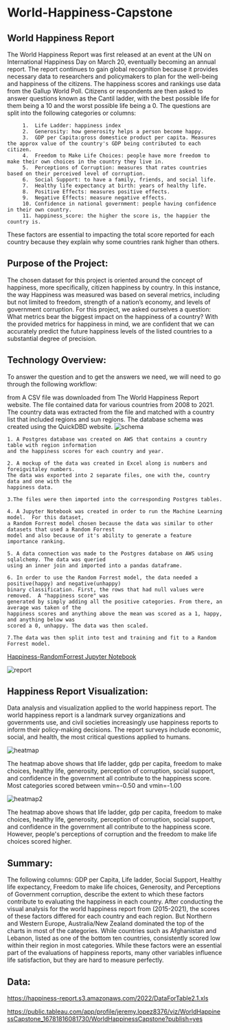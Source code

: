 # World-Happiness-Capstone

## World Happiness Report

The World Happiness Report was first released at an event at the UN on International Happiness Day on March 20, eventually becoming an annual report.  The report continues to gain global recognition because it provides necessary data to researchers and policymakers to plan for the well-being and happiness of the citizens.
The happiness scores and rankings use data from the Gallup World Poll.  Citizens or respondents are then asked to answer questions known as the Cantil ladder, with the best possible life for them being a 10 and the worst possible life being a 0.  The questions are split into the following categories or columns:

         1.  Life Ladder: happiness index
         2.  Generosity: how generosity helps a person become happy.   
         3.  GDP per Capita:gross domestice product per capita. Measures the approx value of the country's GDP being contributed to each citizen.  
         4.  Freedom to Make Life Choices: people have more freedom to make their own choices in the country they live in.
         5.  Perceptions of Corruption: measures that rates countries based on their perceived level of corruption.
         6.  Social Support: to have a family, friends, and social life.
         7.  Healthy life expectancy at birth: years of healthy life.
         8.  Positive Effects: measures positive effects.
         9.  Negative Effects: measure negative effects.
         10. Confidence in national government: people having confidence in their own country.
         11. happiness_score: the higher the score is, the happier the country is.

These factors are essential to impacting the total score reported for each country because they explain why some countries rank higher than others.

## Purpose of the Project:

The chosen dataset for this project is oriented around the concept of happiness, more specifically, citizen happiness by country. In this instance, the way Happiness was measured was based on several metrics, including but not limited to freedom, strength of a nation’s economy, and levels of government corruption. For this project, we asked ourselves a question: What metrics bear the biggest impact on the happiness of a country?  With the provided metrics for happiness in mind, we are confident that we can accurately predict the future happiness levels of the listed countries to a substantial degree of precision.


## Technology Overview:

To answer the question and to get the answers we need, we will need to go through the following workflow:

   from A CSV file was downloaded from The World Happiness Report website.  The file contained data for various countries 
    from 2008 to 2021. The country data was extracted from the file and matched with a country list that included regions
    and sun regions. The database schema was created using the QuickDBD website.
![schema](https://user-images.githubusercontent.com/110853496/224196018-3475a502-c982-4cc5-9f9e-bd1d3109e05b.png)

    1. A Postgres database was created on AWS that contains a country table with region information 
    and the happiness scores for each country and year.
    
    2. A mockup of the data was created in Excel along is numbers and foreigvitaley numbers.  
    The data was exported into 2 separate files, one with the, country data and one with the 
    happiness data. 
    
    3.The files were then imported into the corresponding Postgres tables.
    
    4. A Jupyter Notebook was created in order to run the Machine Learning model.  For this dataset, 
    a Random Forrest model chosen because the data was similar to other datasets that used a Random Forrest
    model and also because of it's ability to generate a feature importance ranking.
    
    5. A data connection was made to the Postgres database on AWS using sqlalchemy. The data was queried
    using an inner join and imported into a pandas dataframe.
    
    6. In order to use the Random Forrest model, the data needed a positive(happy) and negative(unhappy)
    binary classification. First, the rows that had null values were removed.  A "happiness score" was
    generated by simply adding all the positive categories. From there, an average was taken of the 
    happiness scores and anything above the mean was scored as a 1, happy, and anything below was 
    scored a 0, unhappy. The data was then scaled.
         
    7.The data was then split into test and training and fit to a Random Forrest model. 
    
[Happiness-RandomForrest Jupyter Notebook](Notebook/Happiness-RandomForrest.ipynb)

![report](https://user-images.githubusercontent.com/110853496/225783515-e4270114-f2aa-49be-bd0c-35767c64c535.png)

## Happiness Report Visualization:

Data analysis and visualization applied to the world happiness report.  The world happiness report is a landmark survey organizations and governments use, and civil societies increasingly use happiness reports to inform their policy-making decisions.  The report surveys include economic, social, and health, the most critical questions applied to humans. 

![heatmap](https://user-images.githubusercontent.com/114379268/226523145-9dad5077-d3af-4ac2-8045-d4e22934d763.png)

The heatmap above shows that life ladder, gdp per capita, freedom to make choices, healthy life, generosity, perception of corruption, social support, and confidence in the government all contribute to the happiness score.  Most categories scored between vmin=-0.50 and vmin=-1.00

![heatmap2](https://user-images.githubusercontent.com/114379268/226523245-12819f5a-bca3-4114-99e5-0750a0b817f9.png)

The heatmap above shows that life ladder, gdp per capita, freedom to make choices, healthy life, generosity, perception of corruption, social support, and confidence in the government all contribute to the happiness score. However, people's perceptions of corruption and the freedom to make life choices scored higher.

## Summary:
The following columns: GDP per Capita, Life ladder, Social Support, Healthy life expectancy, Freedom to make life choices, Generosity, and Perceptions of Government corruption, describe the extent to which these factors contribute to evaluating the happiness in each country. After conducting the visual analysis for the world happiness report from (2015-2021), the scores of these factors differed for each country and each region. But Northern and Western Europe, Australia/New Zealand dominated the top of the charts in most of the categories.  While countries such as Afghanistan and Lebanon, listed as one of the bottom ten countries, consistently scored low within their region in most categories.  While these factors were an essential part of the evaluations of happiness reports, many other variables influence life satisfaction, but they are hard to measure perfectly.


## Data:

https://happiness-report.s3.amazonaws.com/2022/DataForTable2.1.xls

https://public.tableau.com/app/profile/jeremy.lopez8376/viz/WorldHappinessCapstone_16781816081730/WorldHappinessCapstone?publish=yes
